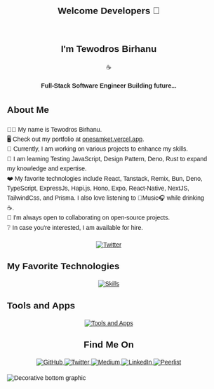 <section id="wrapper" style="padding: 20px; max-width: 800px; margin: 0 auto; font-family: Arial, sans-serif;">
  <div align="center">
    <h1>Welcome Developers 👋</h1>
    <br/>
    <h2>I'm Tewodros Birhanu</h2>
  </div>

  <div id="header" align="center" style="margin: 20px 0; fo">
   ☕
   </div>

  <div align="center" style="margin: 20px 0;">
    <b>Full-Stack Software Engineer</b>
    <b>Building future...</b>
  </div>

  <ul style="list-style: none; padding: 0; line-height: 1.6;">
    <h1>About Me</h1>
    <li>🧑‍💻 My name is Tewodros Birhanu.</li>
    <li>🖥️ Check out my portfolio at <a href="http://onesamket.vercel.app" target="_blank">onesamket.vercel.app</a>.</li>
    <li>🚀 Currently, I am working on various projects to enhance my skills.</li>
    <li>🧠 I am learning Testing JavaScript, Design Pattern, Deno, Rust to expand my knowledge and expertise.</li>
    <li>❤️ My favorite technologies include React, Tanstack, Remix, Bun, Deno, TypeScript, ExpressJs, Hapi.js, Hono, Expo, React-Native, NextJS, TailwindCss, and Prisma. I also love listening to 🎼Music🎧 while drinking ☕.</li>
    <li>🤝 I'm always open to collaborating on open-source projects.</li>
    <li>❔ In case you're interested, I am available for hire.</li>
  </ul>

  <div align="center" style="margin: 20px 0;">
    <!-- Twitter Badge -->
    <a href="https://twitter.com/onesamket" target="_blank">
      <img src="https://img.shields.io/badge/onesamket-Twitter-1da1f2?style=for-the-badge&logo=Twitter&logoColor=white" alt="Twitter">
    </a>
  </div>

  <!-- Skills Section -->
  <h2 >My Favorite Technologies</h2>
  <div align="center" style="margin: 20px 0;">
    <a href="https://skillicons.dev" target="_blank">
      <img src="https://skillicons.dev/icons?i=html,css,sass,javascript,typescript,md,react,nextjs,nodejs,expressjs,rust,bun,graphql,remix,prisma,apollo,postgres,mongodb,mysql,sqlite,graphql,tailwind,vite,vitest&theme=light" alt="Skills" />
    </a>
  </div>

  <h2 >Tools and Apps</h2>
  <div align="center" style="margin: 20px 0;">
    <a href="https://skillicons.dev" target="_blank">
      <img src="https://skillicons.dev/icons?i=chrome,gmail,notion,figma,vercel,npm,pnpm,yarn,bun,powershell,github,git,postman,vscode,devto,discord,firebase,supabase,linkedin&theme=dark" alt="Tools and Apps" />
    </a>
  </div>

  <!-- Socials Section -->
  <h2 align="center">Find Me On</h2>
  <div align="center" style="margin: 20px 0;">
    <a href="https://github.com/onesamket" target="_blank">
      <img src="https://img.shields.io/badge/-GitHub-181717?style=for-the-badge&logo=GitHub&logoColor=white" alt="GitHub">
    </a>
    <a href="https://twitter.com/onesamket" target="_blank">
      <img src="https://img.shields.io/badge/onesamket-Twitter-1da1f2?style=for-the-badge&logo=Twitter&logoColor=white" alt="Twitter">
    </a>
    <a href="https://medium.com/@onesamket" target="_blank">
      <img src="https://img.shields.io/badge/onesamket-Medium-12100e?style=for-the-badge&logo=Medium&logoColor=white" alt="Medium">
    </a>
    <a href="https://www.linkedin.com/in/ln-onesamket/" target="_blank">
      <img src="https://img.shields.io/badge/onesamket-LinkedIn-0077b5?style=for-the-badge&logo=LinkedIn&logoColor=white" alt="LinkedIn">
    </a>
    <a href="https://peerlist.io/onesamket" target="_blank">
      <img src="https://github-readme-badge.peerlist.io/api/onesamket" alt="Peerlist">
    </a>
  </div>

  <div  style="margin: 20px 0;">
    <img src="https://raw.githubusercontent.com/mayhemantt/mayhemantt/Update/svg/Bottom.svg" alt="Decorative bottom graphic" />
  </div>
</section>
